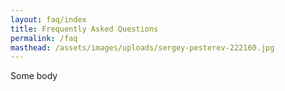 ```yaml
---
layout: faq/index
title: Frequently Asked Questions
permalink: /faq
masthead: /assets/images/uploads/sergey-pesterev-222160.jpg
---
```

Some body
